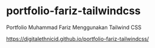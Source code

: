 # portfolio-fariz-tailwindcss
Portfolio Muhammad Fariz Menggunakan Tailwind CSS

https://digitalethnicid.github.io/portfolio-fariz-tailwindcss/
